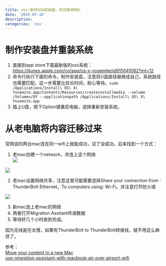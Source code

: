 ```yaml
---
title: osx-制作USA安装盘，并迁移老MAC
date: '2015-07-10'
description:
categories: 'osx'
---
```


# 制作安装盘并重装系统

1. 直接到app store下载最新版的osx系统：https://itunes.apple.com/cn/app/os-x-yosemite/id915041082?mt=12
2. 命令行执行下面的命令，制作安装盘，注意将U盘路径替换成自己，系统路径也需要匹配。这一步需要比较长时间，耐心等待。`sudo /Applications/Install\ OS\ X\ Yosemite.app/Contents/Resources/createinstallmedia --volume /Volumes/QY --applicationpath /Applications/Install\ OS\ X\ Yosemite.app`
3. 插上U盘，按下Option键重启电脑，选择重新安装系统。

# 从老电脑将内容迁移过来

官网说的两台mac连在同一wifi上就能成功，试了没成功。后来找到一个方式：    

1. 老mac创建一个network，并连上这个网络  
![](https://farm1.staticflickr.com/328/19577943046_2f1a554344.jpg)  

![](https://farm1.staticflickr.com/487/19577980266_0cf6d9ea45.jpg)  

2. 老mac设置网络共享，注意这里可能需要选择Share your connection from : ThunderBolt Ethernet，To computers using: Wi-Fi。并注意打开防火墙  

![](https://farm4.staticflickr.com/3803/18981584834_c24a7b9168.jpg)  

3. 新mac连上老mac的网络  
4. 两者打开Migration Assitant传递数据
5. 等待好几个小时直到完成。

因为无线是在太慢，如果有ThunderBolt to ThunderBolt转接线，就不用这么麻烦了。  

参考：  
[Move your content to a new Mac](https://support.apple.com/en-us/HT204350)  
[use-migration-assistant-with-macbook-air-over-airport-wifi](http://marcushesse.com/2012/use-migration-assistant-with-macbook-air-over-airport-wifi/)    
